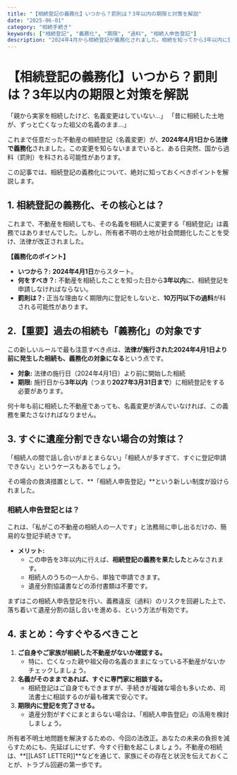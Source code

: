 ```yaml
---
title: "【相続登記の義務化】いつから？罰則は？3年以内の期限と対策を解説"
date: "2025-06-01"
category: "相続手続き"
keywords: ["相続登記", "義務化", "期限", "過料", "相続人申告登記"]
description: "2024年4月から相続登記が義務化されました。相続を知ってから3年以内に登記しないと10万円以下の過料（罰則）の対象に。過去の相続も対象です。今すぐやるべき対策を解説します。"
---
```


# 【相続登記の義務化】いつから？罰則は？3年以内の期限と対策を解説

「親から実家を相続したけど、名義変更はしていない…」
「昔に相続した土地が、ずっと亡くなった祖父の名義のまま…」

これまで任意だった不動産の相続登記（名義変更）が、**2024年4月1日から法律で義務化**されました。この変更を知らないままでいると、ある日突然、国から過料（罰則）を科される可能性があります。

この記事では、相続登記の義務化について、絶対に知っておくべきポイントを解説します。

## 1. 相続登記の義務化、その核心とは？

これまで、不動産を相続しても、その名義を相続人に変更する「相続登記」は義務ではありませんでした。しかし、所有者不明の土地が社会問題化したことを受け、法律が改正されました。

**【義務化のポイント】**
- **いつから？:** **2024年4月1日**からスタート。
- **何をすべき？:** 不動産を相続したことを知った日から**3年以内**に、相続登記を申請しなければならない。
- **罰則は？:** 正当な理由なく期限内に登記をしないと、**10万円以下の過料**が科される可能性があります。

## 2.【重要】過去の相続も「義務化」の対象です

この新しいルールで最も注意すべき点は、**法律が施行された2024年4月1日より前に発生した相続も、義務化の対象になる**という点です。

- **対象:** 法律の施行日（2024年4月1日）より前に開始した相続
- **期限:** 施行日から**3年以内**（つまり**2027年3月31日まで**）に相続登記をする必要があります。

何十年も前に相続した不動産であっても、名義変更が済んでいなければ、この義務を果たさなければなりません。

## 3. すぐに遺産分割できない場合の対策は？

「相続人の間で話し合いがまとまらない」「相続人が多すぎて、すぐに登記申請できない」というケースもあるでしょう。

その場合の救済措置として、**「相続人申告登記」**という新しい制度が設けられました。

### 相続人申告登記とは？

これは、「私がこの不動産の相続人の一人です」と法務局に申し出るだけの、簡易的な登記手続きです。

- **メリット:**
  - この申告を3年以内に行えば、**相続登記の義務を果たした**とみなされます。
  - 相続人のうちの一人から、単独で申請できます。
  - 遺産分割協議書などの添付書類は不要です。

まずはこの相続人申告登記を行い、義務違反（過料）のリスクを回避した上で、落ち着いて遺産分割の話し合いを進める、という方法が有効です。

## 4. まとめ：今すぐやるべきこと

1.  **ご自身やご家族が相続した不動産がないか確認する。**
    - 特に、亡くなった親や祖父母の名義のままになっている不動産がないかチェックしましょう。
2.  **名義がそのままであれば、すぐに専門家に相談する。**
    - 相続登記はご自身でもできますが、手続きが複雑な場合も多いため、司法書士に相談するのが最も確実で安心です。
3.  **期限内に登記を完了させる。**
    - 遺産分割がすぐにまとまらない場合は、「相続人申告登記」の活用を検討しましょう。

所有者不明土地問題を解決するための、今回の法改正。あなたの未来の負担を減らすためにも、先延ばしにせず、今すぐ行動を起こしましょう。不動産の相続は、**[[LAST LETTER]]**などを通じて、家族にその存在と状況を伝えておくことが、トラブル回避の第一歩です。